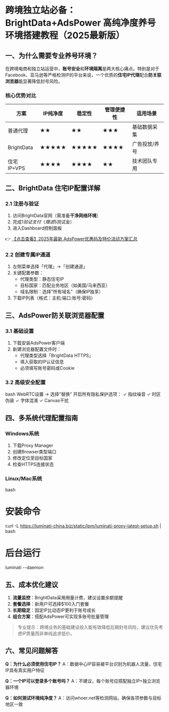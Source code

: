 # 跨境独立站必备：BrightData+AdsPower 高纯净度养号环境搭建教程（2025最新版）

## 一、为什么需要专业养号环境？

在跨境电商和独立站运营中，**账号安全**和**环境隔离**是两大核心痛点。特别是对于Facebook、亚马逊等严格检测IP的平台来说，一个优质的**住宅IP代理**配合**防关联浏览器**能显著降低封号风险。

### 核心优势对比
| 方案        | IP纯净度 | 稳定性 | 管理便捷性 | 适用场景         |
|-------------|---------|--------|------------|------------------|
| 普通代理    | ★★      | ★★     | ★★★        | 基础数据采集     |
| BrightData  | ★★★★★   | ★★★★★  | ★★★★       | 广告投放/养号    |
| 住宅IP+VPS  | ★★★★    | ★★★★   | ★★         | 技术团队专用     |

## 二、BrightData 住宅IP配置详解

### 2.1 注册与验证
1. 访问BrightData官网（需准备**干净网络环境**）
2. 完成$1验证支付（赠送$5测试金）
3. 进入Dashboard控制面板

👉 [【点击查看】2025年最新 AdsPower优惠码及特价活动方案汇总](https://bit.ly/adspower_free)

### 2.2 创建专属IP通道
1. 左侧菜单选择「代理」→「创建通道」
2. 关键配置参数：
   - 代理类型：静态住宅IP
   - 目标国家：匹配业务地区（如美国/马来西亚）
   - 域名限制：选择"所有域名"（确保IP独享）
3. 下载IP列表（格式：主机:端口:账号:密码）

## 三、AdsPower防关联浏览器配置

### 3.1 基础设置
1. 下载安装AdsPower客户端
2. 新建浏览器配置文件时：
   - 代理类型选择「BrightData HTTPS」
   - 填入获取的IP认证信息
   - 必须填写账号密码或Cookie

### 3.2 高级安全配置
bash
WebRTC设置 → 选择"替换"
开启所有隐私保护选项：
✓ 指纹噪音
✓ 时区伪装
✓ 字体混淆
✓ Canvas干扰

## 四、多系统代理配置指南

### Windows系统
1. 下载Proxy Manager
2. 创建Browser类型端口
3. 修改定位至目标国家
4. 检查HTTPS连接状态

### Linux/Mac系统
bash
# 安装命令
curl -L https://luminati-china.biz/static/lpm/luminati-proxy-latest-setup.sh | bash

# 后台运行
luminati --daemon

## 五、成本优化建议

1. **流量监控**：BrightData采用用量计费，建议设置余额提醒
2. **套餐选择**：新用户可选择$100入门套餐
3. **长期稳定**：固定IP比动态IP更利于账号成长
4. **组合方案**：搭配AdsPower可实现多账号批量管理

> 专业提示：跨境业务的基础建设投入能有效降低后期封号风险，建议优先考虑IP质量而非单纯追求低价。

## 六、常见问题解答

**Q：为什么必须使用住宅IP？**
A：数据中心IP容易被平台识别为机器人流量，住宅IP具有真实用户特征

**Q：一个IP可以登录多个账号吗？**
A：不建议，每个账号应搭配独立IP+独立浏览器环境

**Q：如何测试环境纯净度？**
A：访问whoer.net等检测网站，确保各项参数与目标地区一致